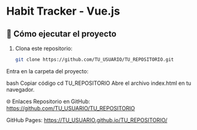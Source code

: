 # Habit Tracker - Vue.js

## 🚀 Cómo ejecutar el proyecto

1. Clona este repositorio:
   ```bash
   git clone https://github.com/TU_USUARIO/TU_REPOSITORIO.git
Entra en la carpeta del proyecto:

bash
Copiar código
cd TU_REPOSITORIO
Abre el archivo index.html en tu navegador.

🌐 Enlaces
Repositorio en GitHub: https://github.com/TU_USUARIO/TU_REPOSITORIO

GitHub Pages: https://TU_USUARIO.github.io/TU_REPOSITORIO/
